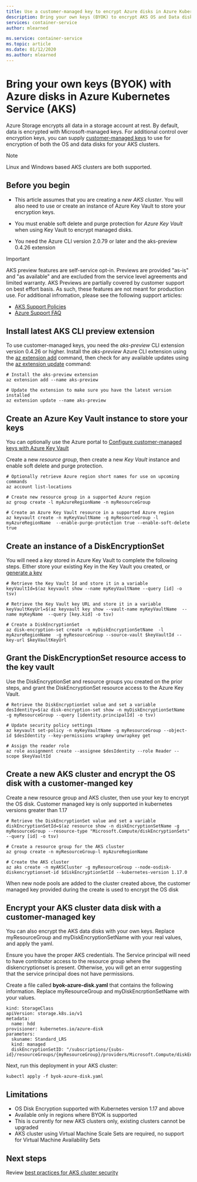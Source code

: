 ```yaml
---
title: Use a customer-managed key to encrypt Azure disks in Azure Kubernetes Service (AKS)
description: Bring your own keys (BYOK) to encrypt AKS OS and Data disks.
services: container-service
author: mlearned

ms.service: container-service
ms.topic: article
ms.date: 01/12/2020
ms.author: mlearned
---
```


# Bring your own keys (BYOK) with Azure disks in Azure Kubernetes Service (AKS)

Azure Storage encrypts all data in a storage account at rest. By default, data is encrypted with Microsoft-managed keys. For additional control over encryption keys, you can supply [customer-managed keys][customer-managed-keys] to use for encryption of both the OS and data disks for your AKS clusters.

> [!NOTE]
> Linux and Windows based AKS clusters are both supported.

## Before you begin

* This article assumes that you are creating a *new AKS cluster*.  You will also need to use or create an instance of Azure Key Vault to store your encryption keys.

* You must enable soft delete and purge protection for *Azure Key Vault* when using Key Vault to encrypt managed disks.

* You need the Azure CLI version 2.0.79 or later and the aks-preview 0.4.26 extension

> [!IMPORTANT]
> AKS preview features are self-service opt-in. Previews are provided "as-is" and "as available" and are excluded from the service level agreements and limited warranty. AKS Previews are partially covered by customer support on best effort basis. As such, these features are not meant for production use. For additional infromation, please see the following support articles:
>
> * [AKS Support Policies](support-policies.md)
> * [Azure Support FAQ](faq.md)

## Install latest AKS CLI preview extension

To use customer-managed keys, you need the *aks-preview* CLI extension version 0.4.26 or higher. Install the *aks-preview* Azure CLI extension using the [az extension add][az-extension-add] command, then check for any available updates using the [az extension update][az-extension-update] command:

```azurecli-interactive
# Install the aks-preview extension
az extension add --name aks-preview

# Update the extension to make sure you have the latest version installed
az extension update --name aks-preview
```

## Create an Azure Key Vault instance to store your keys

You can optionally use the Azure portal to [Configure customer-managed keys with Azure Key Vault][byok-azure-portal]

Create a new *resource group*, then create a new *Key Vault* instance and enable soft delete and purge protection.

```azurecli-interactive
# Optionally retrieve Azure region short names for use on upcoming commands
az account list-locations

# Create new resource group in a supported Azure region
az group create -l myAzureRegionName -n myResourceGroup

# Create an Azure Key Vault resource in a supported Azure region
az keyvault create -n myKeyVaultName -g myResourceGroup -l myAzureRegionName  --enable-purge-protection true --enable-soft-delete true
```

## Create an instance of a DiskEncryptionSet

You will need a *key* stored in Azure Key Vault to complete the following steps.  Either store your existing Key in the Key Vault you created, or [generate a key][key-vault-generate]
    
```azurecli-interactive
# Retrieve the Key Vault Id and store it in a variable
keyVaultId=$(az keyvault show --name myKeyVaultName --query [id] -o tsv)

# Retrieve the Key Vault key URL and store it in a variable
keyVaultKeyUrl=$(az keyvault key show --vault-name myKeyVaultName  --name myKeyName  --query [key.kid] -o tsv)

# Create a DiskEncryptionSet
az disk-encryption-set create -n myDiskEncryptionSetName  -l myAzureRegionName  -g myResourceGroup --source-vault $keyVaultId --key-url $keyVaultKeyUrl 
```

## Grant the DiskEncryptionSet resource access to the key vault

Use the DiskEncryptionSet and resource groups you created on the prior steps, and grant the DiskEncryptionSet resource access to the Azure Key Vault.

```azurecli-interactive
# Retrieve the DiskEncryptionSet value and set a variable
desIdentity=$(az disk-encryption-set show -n myDiskEncryptionSetName  -g myResourceGroup --query [identity.principalId] -o tsv)

# Update security policy settings
az keyvault set-policy -n myKeyVaultName -g myResourceGroup --object-id $desIdentity --key-permissions wrapkey unwrapkey get

# Assign the reader role
az role assignment create --assignee $desIdentity --role Reader --scope $keyVaultId
```

## Create a new AKS cluster and encrypt the OS disk with a customer-manged key

Create a new resource group and AKS cluster, then use your key to encrypt the OS disk. Customer managed key is only supported in kubernetes versions greater than 1.17

```azurecli-interactive
# Retrieve the DiskEncryptionSet value and set a variable
diskEncryptionSetId=$(az resource show -n diskEncryptionSetName -g myResourceGroup --resource-type "Microsoft.Compute/diskEncryptionSets" --query [id] -o tsv)

# Create a resource group for the AKS cluster
az group create -n myResourceGroup-l myAzureRegionName

# Create the AKS cluster
az aks create -n myAKSCluster -g myResourceGroup --node-osdisk-diskencryptionset-id $diskEncryptionSetId --kubernetes-version 1.17.0
```

When new node pools are added to the cluster created above, the customer managed key provided during the create is used to encrypt the OS disk

## Encrypt your AKS cluster data disk with a customer-managed key

You can also encrypt the AKS data disks with your own keys.  Replace myResourceGroup and myDiskEncryptionSetName with your real values, and apply the yaml.

Ensure you have the proper AKS credentials. The Service principal will need to have contributor access to the resource group where the diskencryptionset is present. Otherwise, you will get an error suggesting that the service principal does not have permissions.

Create a file called **byok-azure-disk.yaml** that contains the following information.  Replace myResourceGroup and myDiskEncrptionSetName with your values.

```
kind: StorageClass
apiVersion: storage.k8s.io/v1
metadata:
  name: hdd
provisioner: kubernetes.io/azure-disk
parameters:
  skuname: Standard_LRS
  kind: managed
  diskEncryptionSetID: "/subscriptions/{subs-id}/resourceGroups/{myResourceGroup}/providers/Microsoft.Compute/diskEncryptionSets/{myDiskEncryptionSetName}"
```
Next, run this deployment in your AKS cluster:
```azurecli-interactive
kubectl apply -f byok-azure-disk.yaml
```

## Limitations

* OS Disk Encryption supported with Kubernetes version 1.17 and above   
* Available only in regions where BYOK is supported
* This is currently for new AKS clusters only, existing clusters cannot be upgraded
* AKS cluster using Virtual Machine Scale Sets are required, no support for Virtual Machine Availability Sets


## Next steps

Review [best practices for AKS cluster security][best-practices-security]

<!-- LINKS - external -->

<!-- LINKS - internal -->
[az-extension-add]: /cli/azure/extension#az-extension-add
[az-extension-update]: /cli/azure/extension#az-extension-update
[best-practices-security]: /azure/aks/operator-best-practices-cluster-security
[byok-azure-portal]: /azure/storage/common/storage-encryption-keys-portal
[customer-managed-keys]: /azure/virtual-machines/windows/disk-encryption#customer-managed-keys
[key-vault-generate]: /azure/key-vault/key-vault-manage-with-cli2
